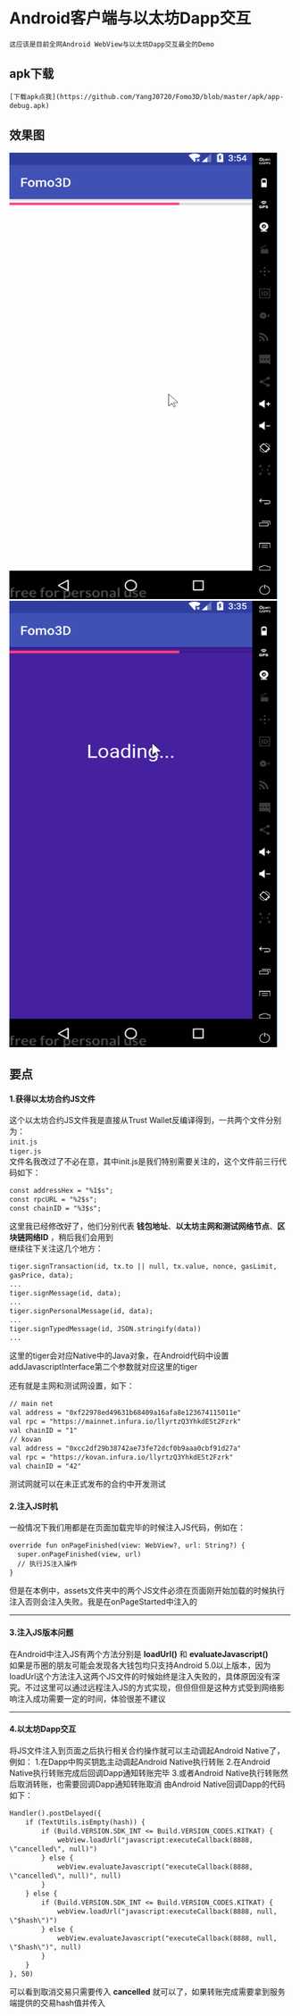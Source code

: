 Android客户端与以太坊Dapp交互
==

    这应该是目前全网Android WebView与以太坊Dapp交互最全的Demo

apk下载
------
    [下载apk点我](https://github.com/YangJ0720/Fomo3D/blob/master/apk/app-debug.apk) 
              
## 效果图
<img src="https://github.com/YangJ0720/Fomo3D/blob/master/gif/fomo3d.gif" width="480" height="800"/>
<img src="https://github.com/YangJ0720/Fomo3D/blob/master/gif/cae4d.gif" width="480" height="800"/>

## 要点
#### 1.获得以太坊合约JS文件
这个以太坊合约JS文件我是直接从Trust Wallet反编译得到，一共两个文件分别为：<br>
`init.js`<br>
`tiger.js`<br>
文件名我改过了不必在意，其中init.js是我们特别需要关注的，这个文件前三行代码如下：
```
const addressHex = "%1$s";
const rpcURL = "%2$s";
const chainID = "%3$s";
```
这里我已经修改好了，他们分别代表 **钱包地址**、**以太坊主网和测试网络节点**、**区块链网络ID** ，稍后我们会用到
<br>
继续往下关注这几个地方：
```
tiger.signTransaction(id, tx.to || null, tx.value, nonce, gasLimit, gasPrice, data);
...
tiger.signMessage(id, data);
...
tiger.signPersonalMessage(id, data);
...
tiger.signTypedMessage(id, JSON.stringify(data))
...
```
这里的tiger会对应Native中的Java对象，在Android代码中设置addJavascriptInterface第二个参数就对应这里的tiger

还有就是主网和测试网设置，如下：
```
// main net
val address = "0xf22978ed49631b68409a16afa8e123674115011e"
val rpc = "https://mainnet.infura.io/llyrtzQ3YhkdESt2Fzrk"
val chainID = "1"
// kovan
val address = "0xcc2df29b38742ae73fe72dcf0b9aaa0cbf91d27a"
val rpc = "https://kovan.infura.io/llyrtzQ3YhkdESt2Fzrk"
val chainID = "42"
```
测试网就可以在未正式发布的合约中开发测试



#### 2.注入JS时机
一般情况下我们用都是在页面加载完毕的时候注入JS代码，例如在：
```
override fun onPageFinished(view: WebView?, url: String?) {
  super.onPageFinished(view, url)
  // 执行JS注入操作
}
```
但是在本例中，assets文件夹中的两个JS文件必须在页面刚开始加载的时候执行注入否则会注入失败。我是在onPageStarted中注入的

------
#### 3.注入JS版本问题
在Android中注入JS有两个方法分别是 **loadUrl()** 和 **evaluateJavascript()**<br>
如果是币圈的朋友可能会发现各大钱包均只支持Android 5.0以上版本，因为loadUrl这个方法注入这两个JS文件的时候始终是注入失败的，具体原因没有深究。不过这里可以通过远程注入JS的方式实现，但但但但是这种方式受到网络影响注入成功需要一定的时间，体验很差不建议

------
#### 4.以太坊Dapp交互
将JS文件注入到页面之后执行相关合约操作就可以主动调起Android Native了，例如：
1.在Dapp中购买钥匙主动调起Android Native执行转账
2.在Android Native执行转账完成后回调Dapp通知转账完毕
3.或者Android Native执行转账然后取消转账，也需要回调Dapp通知转账取消
由Android Native回调Dapp的代码如下：
```
Handler().postDelayed({
    if (TextUtils.isEmpty(hash)) {
        if (Build.VERSION.SDK_INT <= Build.VERSION_CODES.KITKAT) {
            webView.loadUrl("javascript:executeCallback(8888, \"cancelled\", null)")
        } else {
            webView.evaluateJavascript("executeCallback(8888, \"cancelled\", null)", null)
        }
    } else {
        if (Build.VERSION.SDK_INT <= Build.VERSION_CODES.KITKAT) {
            webView.loadUrl("javascript:executeCallback(8888, null, \"$hash\")")
        } else {
            webView.evaluateJavascript("executeCallback(8888, null, \"$hash\")", null)
        }
    }
}, 50)
```
可以看到取消交易只需要传入 **cancelled** 就可以了，如果转账完成需要拿到服务端提供的交易hash值并传入
